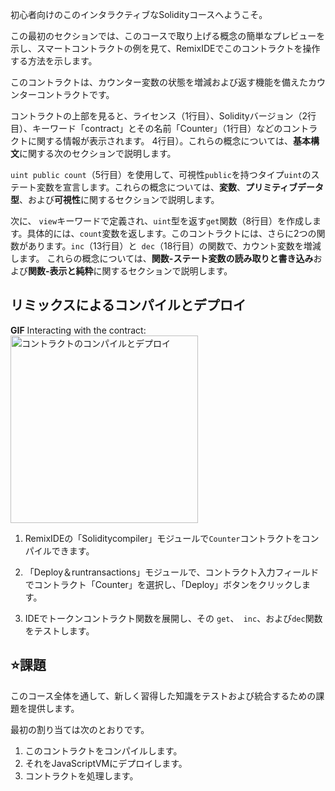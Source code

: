 初心者向けのこのインタラクティブなSolidityコースへようこそ。

この最初のセクションでは、このコースで取り上げる概念の簡単なプレビューを示し、スマートコントラクトの例を見て、RemixIDEでこのコントラクトを操作する方法を示します。

このコントラクトは、カウンター変数の状態を増減および返す機能を備えたカウンターコントラクトです。

コントラクトの上部を見ると、ライセンス（1行目）、Solidityバージョン（2行目）、キーワード「contract」とその名前「Counter」（1行目）などのコントラクトに関する情報が表示されます。 4行目）。これらの概念については、**基本構文**に関する次のセクションで説明します。

`uint public count`（5行目）を使用して、可視性`public`を持つタイプ`uint`のステート変数を宣言します。これらの概念については、**変数**、**プリミティブデータ型**、および**可視性**に関するセクションで説明します。

次に、 `view`キーワードで定義され、`uint`型を返す`get`関数（8行目）を作成します。具体的には、`count`変数を返します。このコントラクトには、さらに2つの関数があります。`inc`（13行目）と` dec`（18行目）の関数で、カウント変数を増減します。
これらの概念については、**関数-ステート変数の読み取りと書き込み**および**関数-表示と純粋**に関するセクションで説明します。

## リミックスによるコンパイルとデプロイ

**GIF** Interacting with the contract:
<img src = "https://github.com/dacadeorg/remixMedia/blob/main/solidity-beginner-course/introduction.gif?raw=true" alt="コントラクトのコンパイルとデプロイ" width= "300" />

1. RemixIDEの「Soliditycompiler」モジュールで`Counter`コントラクトをコンパイルできます。

2. 「Deploy＆runtransactions」モジュールで、コントラクト入力フィールドでコントラクト「Counter」を選択し、「Deploy」ボタンをクリックします。

3.  IDEでトークンコントラクト関数を展開し、その `get`、` inc`、および`dec`関数をテストします。

## ⭐️課題
このコース全体を通して、新しく習得した知識をテストおよび統合するための課題を提供します。

最初の割り当ては次のとおりです。
1. このコントラクトをコンパイルします。
2. それをJavaScriptVMにデプロイします。
3. コントラクトを処理します。